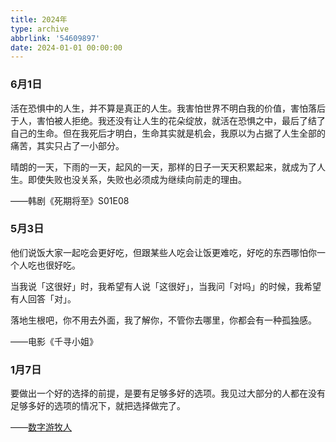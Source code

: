 ```yaml
---
title: 2024年
type: archive
abbrlink: '54609897'
date: 2024-01-01 00:00:00
---
```


### 6月1日

活在恐惧中的人生，并不算是真正的人生。我害怕世界不明白我的价值，害怕落后于人，害怕被人拒绝。我还没有让人生的花朵绽放，就活在恐惧之中，最后了结了自己的生命。但在我死后才明白，生命其实就是机会，我原以为占据了人生全部的痛苦，其实只占了一小部分。

晴朗的一天，下雨的一天，起风的一天，那样的日子一天天积累起来，就成为了人生。即使失败也没关系，失败也必须成为继续向前走的理由。

——韩剧《死期将至》S01E08

### 5月3日

他们说饭大家一起吃会更好吃，但跟某些人吃会让饭更难吃，好吃的东西哪怕你一个人吃也很好吃。

当我说「这很好」时，我希望有人说「这很好」，当我问「对吗」的时候，我希望有人回答「对」。

落地生根吧，你不用去外面，我了解你，不管你去哪里，你都会有一种孤独感。

——电影《千寻小姐》

### 1月7日

要做出一个好的选择的前提，是要有足够多好的选项。我见过大部分的人都在没有足够多好的选项的情况下，就把选择做完了。

——[数字游牧人](https://www.bilibili.com/video/BV1gt4y1Z7EJ)
